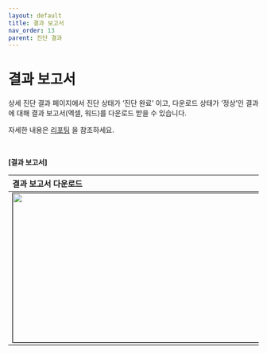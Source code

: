 ```yaml
---
layout: default
title: 결과 보고서
nav_order: 13
parent: 진단 결과
---
```


# 결과 보고서

상세 진단 결과 페이지에서 진단 상태가 ‘진단 완료’ 이고, 다운로드 상태가 ‘정상’인 결과에 대해 결과 보고서(엑셀, 워드)를 다운로드 받을 수 있습니다. <br />

자세한 내용은 [리포팅](../../report/) 을 참조하세요.

<br />

**[결과 보고서]**

| 결과 보고서 다운로드 |
|:---------------|
| <center><img src="../../../img/result/detail_10.png" width="700" height="300" style="border: 1px solid black;"/></center> |

